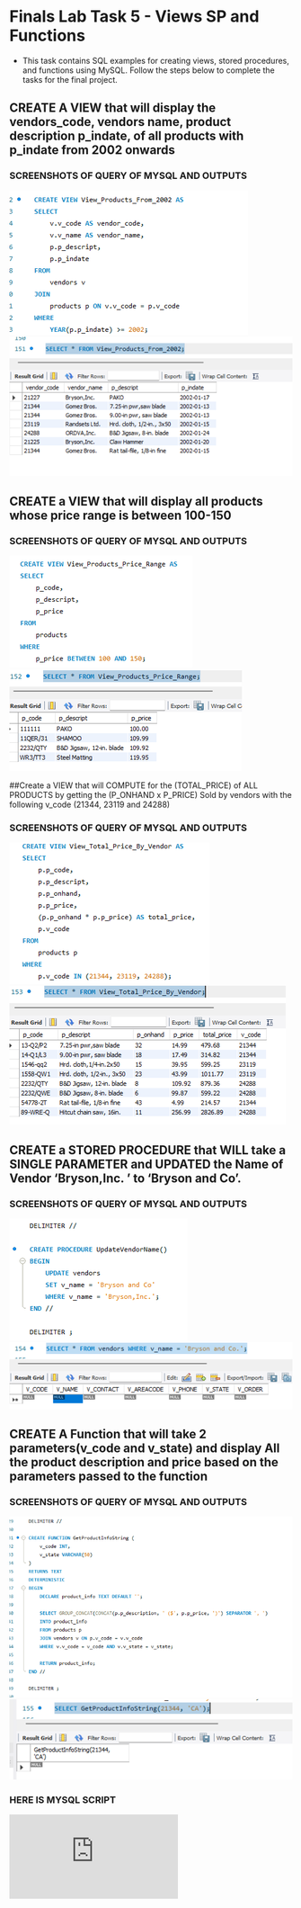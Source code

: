# Finals Lab Task 5 - Views SP and Functions
- This task contains SQL examples for creating views, stored procedures, and functions using MySQL. Follow the steps below to complete the tasks for the final project.

## CREATE A VIEW that will display the vendors_code, vendors name, product description p_indate, of all products with p_indate from 2002 onwards
### SCREENSHOTS OF QUERY OF MYSQL AND OUTPUTS

![image_alt](https://github.com/natdungca23/EDM-PORTFOLIO/blob/717fe00e949c771b9528a2ef6e2cf8d8bbabc7bf/Final%20Lab%20Task%205/IMAGES/NO.1.png)
![image_alt](https://github.com/natdungca23/EDM-PORTFOLIO/blob/717fe00e949c771b9528a2ef6e2cf8d8bbabc7bf/Final%20Lab%20Task%205/IMAGES/NO.6.png)

## CREATE a VIEW that will display all products whose price range is between 100-150
### SCREENSHOTS OF QUERY OF MYSQL AND OUTPUTS

![image_alt](https://github.com/natdungca23/EDM-PORTFOLIO/blob/717fe00e949c771b9528a2ef6e2cf8d8bbabc7bf/Final%20Lab%20Task%205/IMAGES/NO.2.png)
![image_alt](https://github.com/natdungca23/EDM-PORTFOLIO/blob/717fe00e949c771b9528a2ef6e2cf8d8bbabc7bf/Final%20Lab%20Task%205/IMAGES/NO.7.png)

##Create a VIEW that will COMPUTE for the (TOTAL_PRICE) of ALL PRODUCTS by getting the (P_ONHAND x P_PRICE) Sold by vendors with the following v_code (21344, 23119 and 24288)
### SCREENSHOTS OF QUERY OF MYSQL AND OUTPUTS

![image_alt](https://github.com/natdungca23/EDM-PORTFOLIO/blob/717fe00e949c771b9528a2ef6e2cf8d8bbabc7bf/Final%20Lab%20Task%205/IMAGES/NO.3.png)
![image_alt](https://github.com/natdungca23/EDM-PORTFOLIO/blob/717fe00e949c771b9528a2ef6e2cf8d8bbabc7bf/Final%20Lab%20Task%205/IMAGES/NO.8.png)

## CREATE a STORED PROCEDURE that WILL take a SINGLE PARAMETER and UPDATED the Name of Vendor ‘Bryson,Inc. ’ to ‘Bryson and Co’.
### SCREENSHOTS OF QUERY OF MYSQL AND OUTPUTS

![image_alt](https://github.com/natdungca23/EDM-PORTFOLIO/blob/717fe00e949c771b9528a2ef6e2cf8d8bbabc7bf/Final%20Lab%20Task%205/IMAGES/NO.4.png)
![image_alt](https://github.com/natdungca23/EDM-PORTFOLIO/blob/717fe00e949c771b9528a2ef6e2cf8d8bbabc7bf/Final%20Lab%20Task%205/IMAGES/NO.9.png)

## CREATE A Function that will take 2 parameters(v_code and v_state) and display All the product description and price based on the parameters passed to the function
### SCREENSHOTS OF QUERY OF MYSQL AND OUTPUTS

![image_alt](https://github.com/natdungca23/EDM-PORTFOLIO/blob/717fe00e949c771b9528a2ef6e2cf8d8bbabc7bf/Final%20Lab%20Task%205/IMAGES/NO.5.png)
![image_alt](https://github.com/natdungca23/EDM-PORTFOLIO/blob/717fe00e949c771b9528a2ef6e2cf8d8bbabc7bf/Final%20Lab%20Task%205/IMAGES/NO.10.png)

### HERE IS MYSQL SCRIPT 
![MYSQL](https://github.com/natdungca23/EDM-PORTFOLIO/blob/4c56e819b8359a76abbb90921f0cc3a05d2c708e/Final%20Lab%20Task%205/IMAGES/FINAL%20LAB%20TASK%205..sql)
